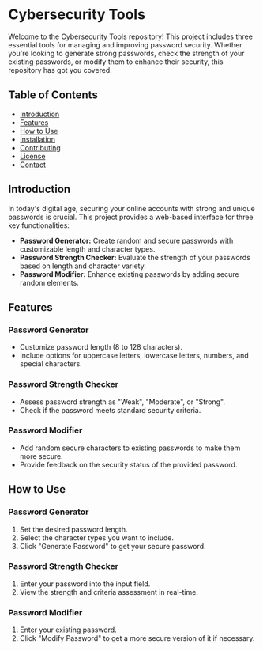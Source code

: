 # Cybersecurity Tools

Welcome to the Cybersecurity Tools repository! This project includes three essential tools for managing and improving password security. Whether you're looking to generate strong passwords, check the strength of your existing passwords, or modify them to enhance their security, this repository has got you covered.

## Table of Contents
- [Introduction](#introduction)
- [Features](#features)
- [How to Use](#how-to-use)
- [Installation](#installation)
- [Contributing](#contributing)
- [License](#license)
- [Contact](#contact)

## Introduction

In today's digital age, securing your online accounts with strong and unique passwords is crucial. This project provides a web-based interface for three key functionalities:

- **Password Generator:** Create random and secure passwords with customizable length and character types.
- **Password Strength Checker:** Evaluate the strength of your passwords based on length and character variety.
- **Password Modifier:** Enhance existing passwords by adding secure random elements.

## Features

### Password Generator
- Customize password length (8 to 128 characters).
- Include options for uppercase letters, lowercase letters, numbers, and special characters.

### Password Strength Checker
- Assess password strength as "Weak", "Moderate", or "Strong".
- Check if the password meets standard security criteria.

### Password Modifier
- Add random secure characters to existing passwords to make them more secure.
- Provide feedback on the security status of the provided password.

## How to Use

### Password Generator
1. Set the desired password length.
2. Select the character types you want to include.
3. Click "Generate Password" to get your secure password.

### Password Strength Checker
1. Enter your password into the input field.
2. View the strength and criteria assessment in real-time.

### Password Modifier
1. Enter your existing password.
2. Click "Modify Password" to get a more secure version of it if necessary.


